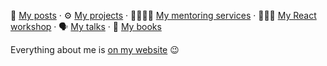 📝 [My posts](https://scastiel.dev/articles) · 
⚙️ [My projects](https://scastiel.dev/projects) · 
🫱🏻‍🫲🏽 [My mentoring services](https://scastiel.dev/mentoring) · 
👨🏻‍🏫 [My React workshop](https://scastiel.dev/react-workshop) · 
🗣️ [My talks](https://scastiel.dev/talks) · 
📕 [My books](https://scastiel.dev/books)

Everything about me is [on my website](https://scastiel.dev) 😉

